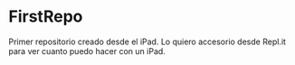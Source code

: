 # FirstRepo
Primer repositorio creado desde el iPad. Lo quiero accesorio desde Repl.it para ver cuanto puedo hacer con un iPad.
